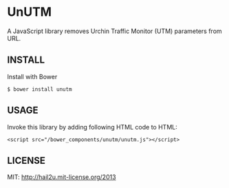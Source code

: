 UnUTM
=====

A JavaScript library removes Urchin Traffic Monitor (UTM) parameters from URL.


INSTALL
-------

Install with Bower

    $ bower install unutm


USAGE
-----

Invoke this library by adding following HTML code to HTML:

    <script src="/bower_components/unutm/unutm.js"></script>


LICENSE
-------

MIT: http://hail2u.mit-license.org/2013
